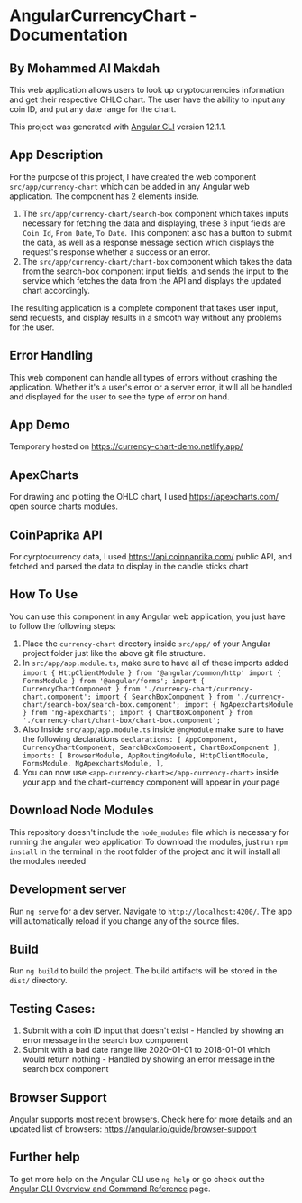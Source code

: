 # AngularCurrencyChart - Documentation
## By Mohammed Al Makdah

This web application allows users to look up cryptocurrencies information and get their respective OHLC chart.
The user have the ability to input any coin ID, and put any date range for the chart.

This project was generated with [Angular CLI](https://github.com/angular/angular-cli) version 12.1.1.

## App Description
For the purpose of this project, I have created the web component `src/app/currency-chart` which can be added in any Angular web application. The component has 2 elements inside.

1) The `src/app/currency-chart/search-box` component which takes inputs necessary for fetching the data and displaying, these 3 input fields are `Coin Id`, `From Date`, `To Date`. This component also has a button to submit the data, as well as a response message section which displays the request's response whether a success or an error.
2) The `src/app/currency-chart/chart-box` component which takes the data from the search-box component input fields, and sends the input to the service which fetches the data from the API and displays the updated chart accordingly.

The resulting application is a complete component that takes user input, send requests, and display results in a smooth way without any problems for the user.

## Error Handling
This web component can handle all types of errors without crashing the application. Whether it's a user's error or a server error, it will all be handled and displayed for the user to see the type of error on hand.

## App Demo
Temporary hosted on https://currency-chart-demo.netlify.app/

## ApexCharts
For drawing and plotting the OHLC chart, I used https://apexcharts.com/ open source charts modules.

## CoinPaprika API
For cyrptocurrency data, I used https://api.coinpaprika.com/ public API, and fetched and parsed the data to display in the candle sticks chart

## How To Use
You can use this component in any Angular web application, you just have to follow the following steps:
1) Place the `currency-chart` directory inside `src/app/` of your Angular project folder just like the above git file structure.
2) In `src/app/app.module.ts`, make sure to have all of these imports added
  `import { HttpClientModule } from '@angular/common/http'
  import { FormsModule } from '@angular/forms';
  import { CurrencyChartComponent } from './currency-chart/currency-chart.component';
  import { SearchBoxComponent } from './currency-chart/search-box/search-box.component';
  import { NgApexchartsModule } from 'ng-apexcharts';
  import { ChartBoxComponent } from './currency-chart/chart-box/chart-box.component';`
3) Also Inside `src/app/app.module.ts` inside `@ngModule` make sure to have the following declarations
  `declarations: [
    AppComponent,
    CurrencyChartComponent,
    SearchBoxComponent,
    ChartBoxComponent
  ],
  imports: [
    BrowserModule,
    AppRoutingModule,
    HttpClientModule,
    FormsModule,
    NgApexchartsModule,
  ],`
4) You can now use `<app-currency-chart></app-currency-chart>` inside your app and the chart-currency component will appear in your page

## Download Node Modules
This repository doesn't include the `node_modules` file which is necessary for running the angular web application
To download the modules, just run `npm install` in the terminal in the root folder of the project and it will install all the modules needed

## Development server

Run `ng serve` for a dev server. Navigate to `http://localhost:4200/`. The app will automatically reload if you change any of the source files.

## Build

Run `ng build` to build the project. The build artifacts will be stored in the `dist/` directory.

## Testing Cases:
1) Submit with a coin ID input that doesn't exist - Handled by showing an error message in the search box component
2) Submit with a bad date range like 2020-01-01 to 2018-01-01 which would return nothing - Handled by showing an error message in the search box component

## Browser Support
Angular supports most recent browsers.
Check here for more details and an updated list of browsers: https://angular.io/guide/browser-support

## Further help

To get more help on the Angular CLI use `ng help` or go check out the [Angular CLI Overview and Command Reference](https://angular.io/cli) page.

